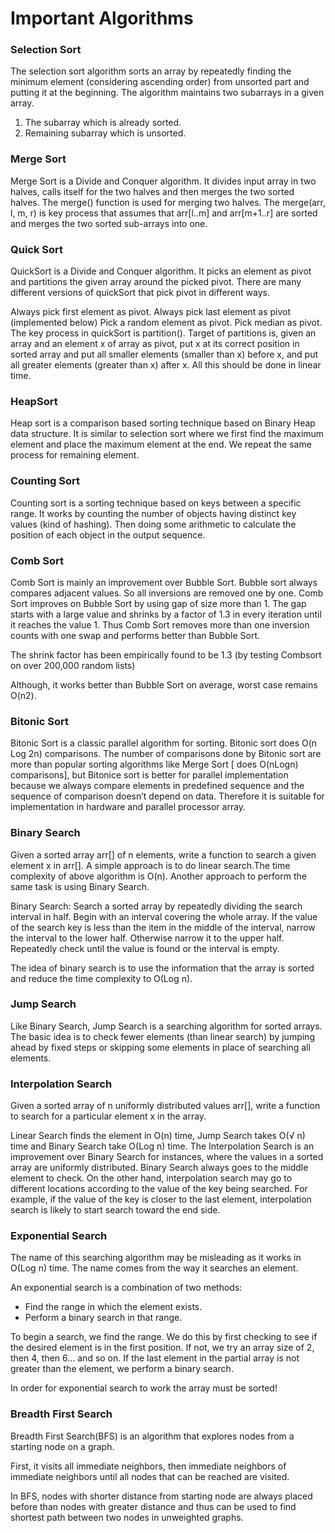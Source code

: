# Important Algorithms

### Selection Sort
The selection sort algorithm sorts an array by repeatedly finding the minimum element (considering ascending order) from unsorted part and putting it at the beginning. The algorithm maintains two subarrays in a given array.

1) The subarray which is already sorted.
2) Remaining subarray which is unsorted.

### Merge Sort
Merge Sort is a Divide and Conquer algorithm. It divides input array in two halves, calls itself for the two halves and then merges the two sorted halves. The merge() function is used for merging two halves. The merge(arr, l, m, r) is key process that assumes that arr[l..m] and arr[m+1..r] are sorted and merges the two sorted sub-arrays into one. 

### Quick Sort
QuickSort is a Divide and Conquer algorithm. It picks an element as pivot and partitions the given array around the picked pivot. There are many different versions of quickSort that pick pivot in different ways.

Always pick first element as pivot.
Always pick last element as pivot (implemented below)
Pick a random element as pivot.
Pick median as pivot.
The key process in quickSort is partition(). Target of partitions is, given an array and an element x of array as pivot, put x at its correct position in sorted array and put all smaller elements (smaller than x) before x, and put all greater elements (greater than x) after x. All this should be done in linear time.

### HeapSort
Heap sort is a comparison based sorting technique based on Binary Heap data structure. It is similar to selection sort where we first find the maximum element and place the maximum element at the end. We repeat the same process for remaining element.

### Counting Sort
Counting sort is a sorting technique based on keys between a specific range. It works by counting the number of objects having distinct key values (kind of hashing). Then doing some arithmetic to calculate the position of each object in the output sequence.

### Comb Sort
Comb Sort is mainly an improvement over Bubble Sort. Bubble sort always compares adjacent values. So all inversions are removed one by one. Comb Sort improves on Bubble Sort by using gap of size more than 1. The gap starts with a large value and shrinks by a factor of 1.3 in every iteration until it reaches the value 1. Thus Comb Sort removes more than one inversion counts with one swap and performs better than Bubble Sort.

The shrink factor has been empirically found to be 1.3 (by testing Combsort on over 200,000 random lists)

Although, it works better than Bubble Sort on average, worst case remains O(n2).

### Bitonic Sort 
Bitonic Sort is a classic parallel algorithm for sorting.
Bitonic sort does O(n Log 2n) comparisons.
The number of comparisons done by Bitonic sort are more than popular sorting algorithms like Merge Sort [ does O(nLogn) comparisons], but Bitonice sort is better for parallel implementation because we always compare elements in predefined sequence and the sequence of comparison doesn’t depend on data. Therefore it is suitable for implementation in hardware and parallel processor array.


### Binary Search
Given a sorted array arr[] of n elements, write a function to search a given element x in arr[].
A simple approach is to do linear search.The time complexity of above algorithm is O(n). Another approach to perform the same task is using Binary Search.

Binary Search: Search a sorted array by repeatedly dividing the search interval in half. Begin with an interval covering the whole array. If the value of the search key is less than the item in the middle of the interval, narrow the interval to the lower half. Otherwise narrow it to the upper half. Repeatedly check until the value is found or the interval is empty.

The idea of binary search is to use the information that the array is sorted and reduce the time complexity to O(Log n).

### Jump Search
Like Binary Search, Jump Search is a searching algorithm for sorted arrays. The basic idea is to check fewer elements (than linear search) by jumping ahead by fixed steps or skipping some elements in place of searching all elements.

### Interpolation Search
Given a sorted array of n uniformly distributed values arr[], write a function to search for a particular element x in the array.

Linear Search finds the element in O(n) time, Jump Search takes O(√ n) time and Binary Search take O(Log n) time.
The Interpolation Search is an improvement over Binary Search for instances, where the values in a sorted array are uniformly distributed. Binary Search always goes to the middle element to check. On the other hand, interpolation search may go to different locations according to the value of the key being searched. For example, if the value of the key is closer to the last element, interpolation search is likely to start search toward the end side.

### Exponential Search
The name of this searching algorithm may be misleading as it works in O(Log n) time. The name comes from the way it searches an element.

An exponential search is a combination of two methods:

- Find the range in which the element exists.
- Perform a binary search in that range.

To begin a search, we find the range. We do this by first checking to see if the desired element is in the first position. If not, we try an array size of 2, then 4, then 6... and so on. If the last element in the partial array is not greater than the element, we perform a binary search.

In order for exponential search to work the array must be sorted!

### Breadth First Search
Breadth First Search(BFS) is an algorithm that explores nodes from a starting node on a graph.

First, it visits all immediate neighbors, then immediate neighbors of immediate neighbors until all nodes that can be reached are visited.

In BFS, nodes with shorter distance from starting node are always placed before than nodes with greater distance and thus can be used to find shortest path between two nodes in unweighted graphs. 
